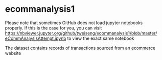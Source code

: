 # ecommanalysis1
Please note that sometimes GitHub does not load jupyter notebooks properly. If this is the case for you, you can visit https://nbviewer.jupyter.org/github/tweiseng/ecommanalysis1/blob/master/eCommAnalysisAttempt.ipynb to view the exact same notebook


The dataset contains records of transactions sourced from an ecommerce website 
